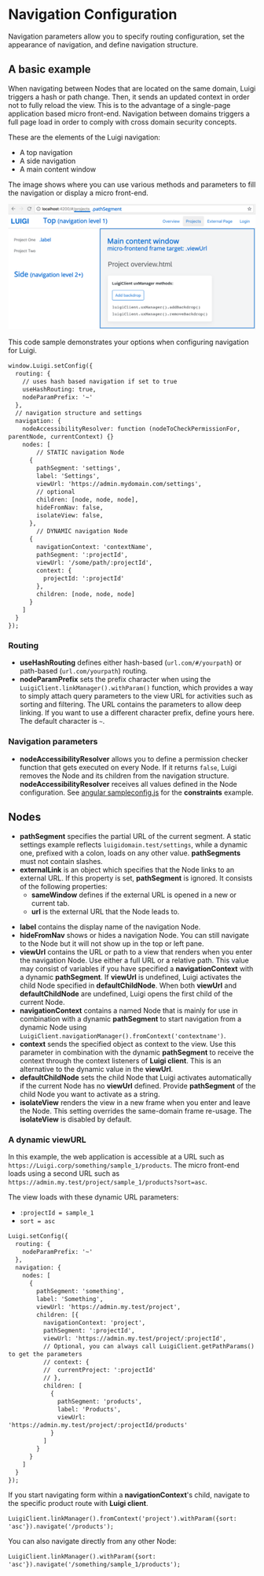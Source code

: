 # Navigation Configuration

Navigation parameters allow you to specify routing configuration, set the appearance of navigation, and define navigation structure.

## A basic example

When navigating between Nodes that are located on the same domain, Luigi triggers a hash or path change. Then, it sends an updated context in order not to fully reload the view. This is to the advantage of a single-page application based micro front-end. Navigation between domains triggers a full page load in order to comply with cross domain security concepts.

These are the elements of the Luigi navigation:

- A top navigation
- A side navigation
- A main content window

The image shows where you can use various methods and parameters to fill the navigation or display a micro front-end.

![Navigation layout](assets/navigation-structure.png)

This code sample demonstrates your options when configuring navigation for Luigi.

```
window.Luigi.setConfig({
  routing: {
    // uses hash based navigation if set to true
    useHashRouting: true,
    nodeParamPrefix: '~'
  },
  // navigation structure and settings
  navigation: {
    nodeAccessibilityResolver: function (nodeToCheckPermissionFor, parentNode, currentContext) {}
    nodes: [
        // STATIC navigation Node
      {
        pathSegment: 'settings',
        label: 'Settings',
        viewUrl: 'https://admin.mydomain.com/settings',
        // optional
        children: [node, node, node],
        hideFromNav: false,
        isolateView: false,
      },
        // DYNAMIC navigation Node
      {
        navigationContext: 'contextName',
        pathSegment: ':projectId',
        viewUrl: '/some/path/:projectId',
        context: {
          projectId: ':projectId'
        },
        children: [node, node, node]
      }
    ]
  }
});
```

### Routing

- **useHashRouting** defines either hash-based (`url.com/#/yourpath`) or path-based (`url.com/yourpath`) routing.
- **nodeParamPrefix** sets the prefix character when using the `LuigiClient.linkManager().withParam()` function, which provides a way to simply attach query parameters to the view URL for activities such as sorting and filtering. The URL contains the parameters to allow deep linking. If you want to use a different character prefix, define yours here. The default character is `~`.

### Navigation parameters

- **nodeAccessibilityResolver** allows you to define a permission checker function that gets executed on every Node. If it returns `false`, Luigi removes the Node and its children from the navigation structure.
  **nodeAccessibilityResolver** receives all values defined in the Node configuration. See [angular sampleconfig.js](../core/examples/luigi-sample-angular/src/assets/sampleconfig.js) for the **constraints** example.

## Nodes

- **pathSegment** specifies the partial URL of the current segment. A static settings example reflects `luigidomain.test/settings`, while a dynamic one, prefixed with a colon, loads on any other value. **pathSegments** must not contain slashes.
- **externalLink** is an object which specifies that the Node links to an external URL. If this property is set, **pathSegment** is ignored. It consists of the following properties:
  - **sameWindow** defines if the external URL is opened in a new or current tab.
  - **url** is the external URL that the Node leads to.

* **label** contains the display name of the navigation Node.
* **hideFromNav** shows or hides a navigation Node. You can still navigate to the Node but it will not show up in the top or left pane.
* **viewUrl** contains the URL or path to a view that renders when you enter the navigation Node. Use either a full URL or a relative path. This value may consist of variables if you have specified a **navigationContext** with a dynamic **pathSegment**. If **viewUrl** is undefined, Luigi activates the child Node specified in **defaultChildNode**. When both **viewUrl** and **defaultChildNode** are undefined, Luigi opens the first child of the current Node.
* **navigationContext** contains a named Node that is mainly for use in combination with a dynamic **pathSegment** to start navigation from a dynamic Node using `LuigiClient.navigationManager().fromContext('contextname')`.
* **context** sends the specified object as context to the view. Use this parameter in combination with the dynamic **pathSegment** to receive the context through the context listeners of **Luigi client**. This is an alternative to the dynamic value in the **viewUrl**.
* **defaultChildNode** sets the child Node that Luigi activates automatically if the current Node has no **viewUrl** defined. Provide **pathSegment** of the child Node you want to activate as a string.
* **isolateView** renders the view in a new frame when you enter and leave the Node. This setting overrides the same-domain frame re-usage. The **isolateView** is disabled by default.

### A dynamic viewURL

In this example, the web application is accessible at a URL such as `https://Luigi.corp/something/sample_1/products`. The micro front-end loads using a second URL such as `https://admin.my.test/project/sample_1/products?sort=asc`.

The view loads with these dynamic URL parameters:

- `:projectId = sample_1`
- `sort = asc`

```
Luigi.setConfig({
  routing: {
    nodeParamPrefix: '~'
  },
  navigation: {
    nodes: [
      {
        pathSegment: 'something',
        label: 'Something',
        viewUrl: 'https://admin.my.test/project',
        children: [{
          navigationContext: 'project',
          pathSegment: ':projectId',
          viewUrl: 'https://admin.my.test/project/:projectId',
          // Optional, you can always call LuigiClient.getPathParams() to get the parameters
          // context: {
          //  currentProject: ':projectId'
          // },
          children: [
            {
              pathSegment: 'products',
              label: 'Products',
              viewUrl: 'https://admin.my.test/project/:projectId/products'
            }
          ]
        }
      }
    ]
  }
});
```

If you start navigating form within a **navigationContext**'s child, navigate to the specific product route with **Luigi client**.

```
LuigiClient.linkManager().fromContext('project').withParam({sort: 'asc'}).navigate('/products');
```

You can also navigate directly from any other Node:

```
LuigiClient.linkManager().withParam({sort: 'asc'}).navigate('/something/sample_1/products');
```
